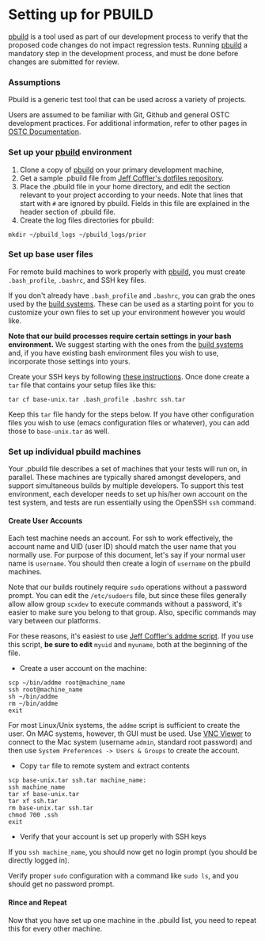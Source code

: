 # Setting up for PBUILD

[pbuild]: https://github.com/Microsoft/pbuild
[OMI]: https://github.com/Microsoft/omi
[OSTC Documentation]: https://github.com/Microsoft/ostc-docs
[build systems]: https://github.com/Microsoft/ostc-tools/tree/master/build
[Jeff Coffler's dotfiles repository]: dotfiles/pbuild/pbuild
[Jeff Coffler's addme script]: msft-bin/addme
[VNC Viewer]: https://www.realvnc.com/download/viewer/

[pbuild][] is a tool used as part of our development process to
verify that the proposed code changes do not impact regression
tests.  Running [pbuild][] a mandatory step in the development
process, and must be done before changes are submitted for review.

### Assumptions

Pbuild is a generic test tool that can be used across a variety of
projects.

Users are assumed to be familiar with Git, Github and general OSTC
development practices. For additional information, refer to other
pages in [OSTC Documentation][].

### Set up your [pbuild][] environment

1. Clone a copy of [pbuild][] on your primary development machine,
2. Get a sample .pbuild file from [Jeff Coffler's dotfiles repository][].
3. Place the .pbuild file in your home directory, and edit the section
relevant to your project according to your needs. Note that lines that
start with `#` are ignored by pbuild. Fields in this file are explained
in the header section of .pbuild file.
4. Create the log files directories for pbuild:

```
mkdir ~/pbuild_logs ~/pbuild_logs/prior
```

### Set up base user files

For remote build machines to work properly with [pbuild][], you must
create `.bash_profile`, `.bashrc`, and SSH key files.

If you don't already have `.bash_profile` and `.bashrc`, you can grab
the ones used by the [build systems][]. These can
be used as a starting point for you to customize your own files to set
up your environment however you would like.

**Note that our build processes require certain settings in your bash
environment.** We suggest starting with the ones from the [build
systems][] and, if you have existing bash environment files you wish
to use, incorporate those settings into yours.

Create your SSH keys by following [these instructions](https://github.com/Microsoft/ostc-docs/blob/master/setup-sshkeys.md).
Once done create a `tar` file that contains your setup files like this:

```
tar cf base-unix.tar .bash_profile .bashrc ssh.tar
```

Keep this `tar` file handy for the steps below. If you have other
configuration files you wish to use (emacs configuration files or
whatever), you can add those to `base-unix.tar` as well.
	
### Set up individual pbuild machines

Your .pbuild file describes a set of machines that your tests will run
on, in parallel. These machines are typically shared amongst
developers, and support simultaneous builds by multiple developers.
To support this test environment, each developer needs to set up
his/her own account on the test system, and tests are run essentially
using the OpenSSH `ssh` command.

#### Create User Accounts

Each test machine needs an account. For ssh to work effectively, the
account name and UID (user ID) should match the user name that you
normally use.  For purpose of this document, let's say if your normal
user name is `username`. You should then create a login of `username`
on the pbuild machines.

Note that our builds routinely require `sudo` operations without a
password prompt. You can edit the `/etc/sudoers` file, but since these
files generally allow allow group `scxdev` to execute commands without
a password, it's easier to make sure you belong to that group. Also,
specific commands may vary between our platforms.

For these reasons, it's easiest to use [Jeff Coffler's addme script][]. If you
use this script, **be sure to edit** `myuid` and `myuname`, both at the
beginning of the file.

- Create a user account on the machine:

```
scp ~/bin/addme root@machine_name
ssh root@machine_name
sh ~/bin/addme
rm ~/bin/addme
exit
```

For most Linux/Unix systems, the `addme` script is sufficient to create
the user. On MAC systems, however, th GUI must be used. Use [VNC Viewer][]
to connect to the Mac system
(username `admin`, standard root password) and then use
`System Preferences -> Users & Groups` to create the account.

- Copy `tar` file to remote system and extract contents

```
scp base-unix.tar ssh.tar machine_name:
ssh machine_name
tar xf base-unix.tar
tar xf ssh.tar
rm base-unix.tar ssh.tar
chmod 700 .ssh
exit
```

- Verify that your account is set up properly with SSH keys

If you `ssh machine_name`, you should now get no login prompt (you should
be directly logged in).

Verify proper `sudo` configuration with a command like `sudo ls`, and you
should get no password prompt.

#### Rince and Repeat

Now that you have set up one machine in the .pbuild list, you need to
repeat this for every other machine.
